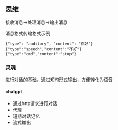 ## 思维

接收消息->处理消息->输出消息

消息格式传输格式示例
```
{"type": "auditory", "content": "你好"}
{"type":"speech","content":"不好"}
{"type":"cmd","content":"stop"}
```

### 灵魂
进行对话的基础，通过短句形式输出，方便转化为语音

#### chatgpt

* 通过http请求进行对话
* 代理
* 短期对话记忆
* 流式输出